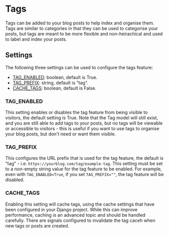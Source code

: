 # Tags

Tags can be added to your blog posts to help index and organise them. Tags are similar to categories in that they can
be used to categorise your posts, but tags are meant to be more flexible and non-heirachical and used to label and
index your posts.

## Settings

The following three settings can be used to configure the tags feature:

- [TAG_ENABLED](#tag_enabled): boolean, default is True.
- [TAG_PREFIX](#tag_prefix): string, default is "tag".
- [CACHE_TAGS](#cache_tags): boolean, default is False.

### TAG_ENABLED

This setting enables or disables the tag feature from being visible to visitors, the default setting is True. Note that
the Tag model will still exist, and you are still able to add tags to your posts, but no tags will be viewable or
accessible to visitors - this is useful if you want to use tags to organise your blog posts, but don't need or want
them visible.

### TAG_PREFIX

This configures the URL prefix that is used for the tag feature, the default is "tag" - i.e.
`https://yourblog.com/tag/example-tag`. This setting must be set to a non-empty string value for the tag feature to be
enabled. For example, even with `TAG_ENABLED=True`, if you set `TAG_PREFIX=""`, the tag feature will be disabled.

### CACHE_TAGS

Enabling this setting will cache tags, using the cache settings that have been configured in your Django project. While
this can improve performance, caching is an advanced topic and should be handled carefully. There are signals
configured to invalidate the tag caceh when new tags or posts are created.
